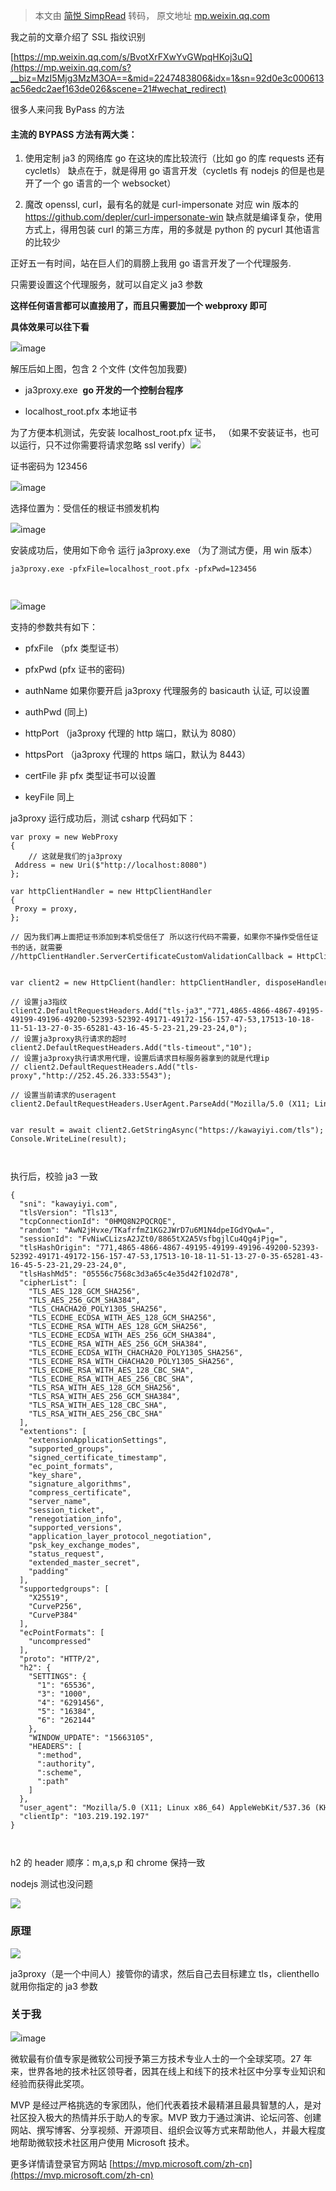 > 本文由 [简悦 SimpRead](http://ksria.com/simpread/) 转码， 原文地址 [mp.weixin.qq.com](https://mp.weixin.qq.com/s/dti6j1OFH6VW3m_vw-pCFA)

我之前的文章介绍了 SSL 指纹识别

[https://mp.weixin.qq.com/s/BvotXrFXwYvGWpqHKoj3uQ](https://mp.weixin.qq.com/s?__biz=MzI5Mjg3MzM3OA==&mid=2247483806&idx=1&sn=92d0e3c000613ac56edc2aef163de026&scene=21#wechat_redirect)

很多人来问我 ByPass 的方法

#### 主流的 BYPASS 方法有两大类：

1.  使用定制 ja3 的网络库 go 在这块的库比较流行（比如 go 的库 requests 还有 cycletls） 缺点在于，就是得用 go 语言开发（cycletls 有 nodejs 的但是也是开了一个 go 语言的一个 websocket）
    
2.  魔改 openssl, curl，最有名的就是 curl-impersonate 对应 win 版本的 https://github.com/depler/curl-impersonate-win 缺点就是编译复杂，使用方式上，得用包装 curl 的第三方库，用的多就是 python 的 pycurl 其他语言的比较少
    

正好五一有时间，站在巨人们的肩膀上我用 go 语言开发了一个代理服务.

只需要设置这个代理服务，就可以自定义 ja3 参数

**这样任何语言都可以直接用了，而且只需要加一个 webproxy 即可**

**具体效果可以往下看**

![](https://mmbiz.qpic.cn/mmbiz_png/ticEicibZjRw5RZsvvbInbxFNib9ZCibl9MkTVpsrgbdHLTEOmGmtNv1oklrCKiaQbIzlIEU5eYLJFyVnUT2WsesEedw/640?wx_fmt=png)image

解压后如上图，包含 2 个文件 (文件包加我要)

*   ja3proxy.exe  **go 开发的一个控制台程序**
    
*   localhost_root.pfx 本地证书
    

为了方便本机测试，先安装 localhost_root.pfx 证书， （如果不安装证书，也可以运行，只不过你需要将请求忽略 ssl verify）![](https://mmbiz.qpic.cn/mmbiz_png/ticEicibZjRw5RZsvvbInbxFNib9ZCibl9MkTG3DjhAz7fFm912HT9a5UamXNprmQ5SzPUIeC6W2icSHGq8cVyrMiaRMg/640?wx_fmt=png)

证书密码为 123456

![](https://mmbiz.qpic.cn/mmbiz_png/ticEicibZjRw5RZsvvbInbxFNib9ZCibl9MkTsh5A8ITagib1usObDEriczHtYgUjvpIygpS7GF3h5PEluabaicfR7Ep3Q/640?wx_fmt=png)image

选择位置为：受信任的根证书颁发机构

![](https://mmbiz.qpic.cn/mmbiz_png/ticEicibZjRw5RZsvvbInbxFNib9ZCibl9MkTNQyjniaMb5xMe6swXv0U4Co11mFTbEMlSibqs29RmseY8DVP8QJOqBLg/640?wx_fmt=png)image

安装成功后，使用如下命令 运行 ja3proxy.exe （为了测试方便，用 win 版本）

```
ja3proxy.exe -pfxFile=localhost_root.pfx -pfxPwd=123456



```

![](https://mmbiz.qpic.cn/mmbiz_png/ticEicibZjRw5RZsvvbInbxFNib9ZCibl9MkTbiaYdS5jVTRlrtR0LsTR4n2iaKqnKAdAFo0UswSakX8iaOQwxTqzxqicxQ/640?wx_fmt=png)image

支持的参数共有如下：

*   pfxFile （pfx 类型证书）
    
*   pfxPwd (pfx 证书的密码)
    
*   authName 如果你要开启 ja3proxy 代理服务的 basicauth 认证, 可以设置
    
*   authPwd (同上)
    
*   httpPort （ja3proxy 代理的 http 端口，默认为 8080）
    
*   httpsPort （ja3proxy 代理的 https 端口，默认为 8443）
    
*   certFile 非 pfx 类型证书可以设置
    
*   keyFile 同上
    

ja3proxy 运行成功后，测试 csharp 代码如下：

```
var proxy = new WebProxy
{
    // 这就是我们的ja3proxy
 Address = new Uri($"http://localhost:8080")
};

var httpClientHandler = new HttpClientHandler
{
 Proxy = proxy,
};

// 因为我们再上面把证书添加到本机受信任了 所以这行代码不需要，如果你不操作受信任证书的话，就需要
//httpClientHandler.ServerCertificateCustomValidationCallback = HttpClientHandler.DangerousAcceptAnyServerCertificateValidator;


var client2 = new HttpClient(handler: httpClientHandler, disposeHandler: true);

// 设置ja3指纹
client2.DefaultRequestHeaders.Add("tls-ja3","771,4865-4866-4867-49195-49199-49196-49200-52393-52392-49171-49172-156-157-47-53,17513-10-18-11-51-13-27-0-35-65281-43-16-45-5-23-21,29-23-24,0");
// 设置ja3proxy执行请求的超时
client2.DefaultRequestHeaders.Add("tls-timeout","10");
// 设置ja3proxy执行请求用代理，设置后请求目标服务器拿到的就是代理ip
// client2.DefaultRequestHeaders.Add("tls-proxy","http://252.45.26.333:5543");

// 设置当前请求的useragent
client2.DefaultRequestHeaders.UserAgent.ParseAdd("Mozilla/5.0 (X11; Linux x86_64) AppleWebKit/537.36 (KHTML, like Gecko) Chrome/101.0.4951.54 Safari/537.36");


var result = await client2.GetStringAsync("https://kawayiyi.com/tls");
Console.WriteLine(result);



```

执行后，校验 ja3 一致

```
{
  "sni": "kawayiyi.com",
  "tlsVersion": "Tls13",
  "tcpConnectionId": "0HMQ8N2PQCRQE",
  "random": "AwN2jHvxe/TKafrfmZ1KG2JWrD7u6M1N4dpeIGdYQwA=",
  "sessionId": "FvNiwCLizsA2JZt0/8865tX2A5VsfbgjlCu4Qg4jPjg=",
  "tlsHashOrigin": "771,4865-4866-4867-49195-49199-49196-49200-52393-52392-49171-49172-156-157-47-53,17513-10-18-11-51-13-27-0-35-65281-43-16-45-5-23-21,29-23-24,0",
  "tlsHashMd5": "05556c7568c3d3a65c4e35d42f102d78",
  "cipherList": [
    "TLS_AES_128_GCM_SHA256",
    "TLS_AES_256_GCM_SHA384",
    "TLS_CHACHA20_POLY1305_SHA256",
    "TLS_ECDHE_ECDSA_WITH_AES_128_GCM_SHA256",
    "TLS_ECDHE_RSA_WITH_AES_128_GCM_SHA256",
    "TLS_ECDHE_ECDSA_WITH_AES_256_GCM_SHA384",
    "TLS_ECDHE_RSA_WITH_AES_256_GCM_SHA384",
    "TLS_ECDHE_ECDSA_WITH_CHACHA20_POLY1305_SHA256",
    "TLS_ECDHE_RSA_WITH_CHACHA20_POLY1305_SHA256",
    "TLS_ECDHE_RSA_WITH_AES_128_CBC_SHA",
    "TLS_ECDHE_RSA_WITH_AES_256_CBC_SHA",
    "TLS_RSA_WITH_AES_128_GCM_SHA256",
    "TLS_RSA_WITH_AES_256_GCM_SHA384",
    "TLS_RSA_WITH_AES_128_CBC_SHA",
    "TLS_RSA_WITH_AES_256_CBC_SHA"
  ],
  "extentions": [
    "extensionApplicationSettings",
    "supported_groups",
    "signed_certificate_timestamp",
    "ec_point_formats",
    "key_share",
    "signature_algorithms",
    "compress_certificate",
    "server_name",
    "session_ticket",
    "renegotiation_info",
    "supported_versions",
    "application_layer_protocol_negotiation",
    "psk_key_exchange_modes",
    "status_request",
    "extended_master_secret",
    "padding"
  ],
  "supportedgroups": [
    "X25519",
    "CurveP256",
    "CurveP384"
  ],
  "ecPointFormats": [
    "uncompressed"
  ],
  "proto": "HTTP/2",
  "h2": {
    "SETTINGS": {
      "1": "65536",
      "3": "1000",
      "4": "6291456",
      "5": "16384",
      "6": "262144"
    },
    "WINDOW_UPDATE": "15663105",
    "HEADERS": [
      ":method",
      ":authority",
      ":scheme",
      ":path"
    ]
  },
  "user_agent": "Mozilla/5.0 (X11; Linux x86_64) AppleWebKit/537.36 (KHTML, like Gecko) Chrome/101.0.4951.54 Safari/537.36",
  "clientIp": "103.219.192.197"
}



```

h2 的 header 顺序：m,a,s,p 和 chrome 保持一致

nodejs 测试也没问题

![](https://mmbiz.qpic.cn/mmbiz_png/ticEicibZjRw5RZsvvbInbxFNib9ZCibl9MkTuYC1QyYKgI2MuQabSSbcCGIHIePex3uAb2rHicmVpOR5CzSO0HAU6nQ/640?wx_fmt=png)

### 原理

![](https://mmbiz.qpic.cn/mmbiz_png/ticEicibZjRw5RZsvvbInbxFNib9ZCibl9MkTNWx89ay9Kpp0rm477UC7OlJOPSE7QePQjomGsLPYATzYT8Ir1fNaDQ/640?wx_fmt=png)

ja3proxy（是一个中间人）接管你的请求，然后自己去目标建立 tls，clienthello 就用你指定的 ja3 参数

### 关于我

![](https://mmbiz.qpic.cn/mmbiz_png/ticEicibZjRw5SO4BTsscauC9SWo8eyZrg6U1eDTKAqIwJuPGscic7zM8KDFy5dsVYYMG6sibUic6ibYtELDkXRvypDNQ/640?wx_fmt=png)image

微软最有价值专家是微软公司授予第三方技术专业人士的一个全球奖项。27 年来，世界各地的技术社区领导者，因其在线上和线下的技术社区中分享专业知识和经验而获得此奖项。

MVP 是经过严格挑选的专家团队，他们代表着技术最精湛且最具智慧的人，是对社区投入极大的热情并乐于助人的专家。MVP 致力于通过演讲、论坛问答、创建网站、撰写博客、分享视频、开源项目、组织会议等方式来帮助他人，并最大程度地帮助微软技术社区用户使用 Microsoft 技术。

更多详情请登录官方网站 [https://mvp.microsoft.com/zh-cn](https://mvp.microsoft.com/zh-cn)